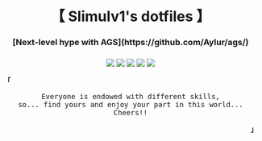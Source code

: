 <div align="center">
    <h1>【 Slimulv1's dotfiles 】</h1>
    <h3> [Next-level hype with AGS](https://github.com/Aylur/ags/) </h3>
    <h3></h3>
</div>
<div align="center">

![](https://img.shields.io/github/last-commit/slimulv1/dotfiles?&style=for-the-badge&color=7C4DFF&logoColor=D9E0EE&labelColor=292324)
![](https://img.shields.io/github/stars/slimulv1/dotfiles?style=for-the-badge&logo=andela&color=FDD835&logoColor=D9E0EE&labelColor=292324)
[![](https://img.shields.io/github/repo-size/slimulv1/dotfiles?color=03A9F4&label=SIZE&logo=googledrive&style=for-the-badge&logoColor=D9E0EE&labelColor=292324)](https://github.com/slimulv1/dotfiles)
![](https://img.shields.io/badge/issues-skill-green?style=for-the-badge&color=CCE8E9&logoColor=D9E0EE&labelColor=292324)
![](https://img.shields.io/github/license/slimulv1/dotfiles?style=for-the-badge&color=9ECE6A)
</a>

<p align="left"><b><samp>「</samp></b></p>
  <p align="center">
    <samp>
      Everyone is endowed with different skills,<br>
      so... find yours and enjoy your part in this world... <br>
      Cheers!!<br>
    </samp>
  </p>
<p align="right"><b><samp>」</samp></b></p>
